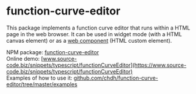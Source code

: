 # function-curve-editor

This package implements a function curve editor that runs within a HTML page in the web browser.
It can be used in widget mode (with a HTML canvas element) or as a [web component](https://en.wikipedia.org/wiki/Web_Components) (HTML custom element).

NPM package: [function-curve-editor](https://www.npmjs.com/package/function-curve-editor)<br>
Online demo: [www.source-code.biz/snippets/typescript/functionCurveEditor](https://www.source-code.biz/snippets/typescript/functionCurveEditor)<br>
Examples of how to use it: [github.com/chdh/function-curve-editor/tree/master/examples](https://github.com/chdh/function-curve-editor/tree/master/examples)
